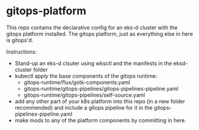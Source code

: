 # gitops-platform

This repo contains the declarative config for an eks-d cluster with the gitops
platform installed. The gitops platform, just as everything else in here is
gitops'd.

Instructions:
* Stand-up an eks-d clsuter using wksctl and the manifests in the eksd-cluster folder
* kubectl apply the base components of the gitops runtime:
  * gitops-runtime/flux/gotk-components.yaml
  * gitops-runtime/gitops-pipelines/gitops-pipelines-pipeline.yaml
  * gitops-runtime/gitops-pipelines/self-source.yaml
* add any other part of your k8s platform into this repo (in a new folder recommended) and include a gitops pipeline for it in the gitops-pipelines-pipeline.yaml
* make mods to any of the platform components by committing in here.
